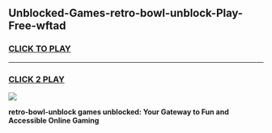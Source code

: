 
## Unblocked-Games-retro-bowl-unblock-Play-Free-wftad
<h3>
<a href="https://premium76.site?title=retro-bowl-unblock&ref=19M">CLICK TO PLAY</a></h3>
<hr>

<h3>
<a href="https://premium76.site?title=retro-bowl-unblock&ref=19M">CLICK 2 PLAY</a>
  
</h3>

<a href="https://premium76.site?title=retro-bowl-unblock&ref=19M"><img src="https://clearcache.store/games.png"></a>


**retro-bowl-unblock games unblocked: Your Gateway to Fun and Accessible Online Gaming**
